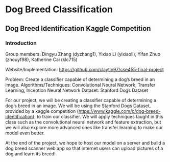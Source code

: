 # Dog Breed Classification
## Dog Breed Identification Kaggle Competition

### Introduction
Group members: Dingyu Zhang (dyzhang1), Yixiao Li (yixiaoli), Yifan Zhuo (zhouyf98), Katherine Cai (klc715)

Website/Implementation: https://github.com/claytin97/cse455-final-project

Problem: Create a classifier capable of determining a dog’s breed in an image. 
Algorithms/Techniques: Convolutional Neural Network, Transfer Learning, Inception Neural Network
Dataset: Stanford Dogs Dataset

For our project, we will be creating a classifier capable of determining a dog’s breed in an image. We will be using the Stanford Dogs Dataset, provided by a kaggle competition (https://www.kaggle.com/c/dog-breed-identification), to train our classifier. We will apply techniques taught in this class such as the convolutional neural network and feature extraction, but we will also explore more advanced ones like transfer learning to make our model even better.

At the end of the project, we hope to host our model on a server and build a dog breed scanner web app so that internet users can upload pictures of a dog and learn its breed!
